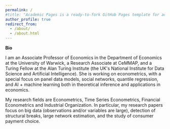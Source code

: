 ```yaml
---
permalink: /
#title: "Academic Pages is a ready-to-fork GitHub Pages template for academic personal websites"
author_profile: true
redirect_from: 
  - /about/
  - /about.html
---
```




**Bio**

I am an Associate Professor of Economics in the Department of Economics at the University of Warwick, a Research Associate at CeMMAP, and a Turing Fellow at the Alan Turing Institute (the UK's National Institute for Data Science and Artificial Intelligence). She is working on econometrics, with a special focus on panel data models, social networks, quantile regression, and AI + machine learning both in theoretical inference and applications in economics.


My research fields are Econometrics, Time Series Econometrics, Financial Econometrics and Industrial Organization. In particular, my research papers focus on big data (observations and/or variables are large), detection of structural breaks, large network estimation, and the study of consumer payment choice.

  

 